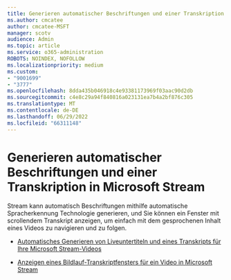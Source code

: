 ```yaml
---
title: Generieren automatischer Beschriftungen und einer Transkription in Microsoft Stream
ms.author: cmcatee
author: cmcatee-MSFT
manager: scotv
audience: Admin
ms.topic: article
ms.service: o365-administration
ROBOTS: NOINDEX, NOFOLLOW
ms.localizationpriority: medium
ms.custom:
- "9001699"
- "3777"
ms.openlocfilehash: 8dda435b046918c4e93381173969f03aac90d2db
ms.sourcegitcommit: c4e8c29a94f840816a023131ea7b4a2bf876c305
ms.translationtype: MT
ms.contentlocale: de-DE
ms.lasthandoff: 06/29/2022
ms.locfileid: "66311148"
---
```

# <a name="generate-automatic-captions-and-a-transcript-in-microsoft-stream"></a>Generieren automatischer Beschriftungen und einer Transkription in Microsoft Stream

Stream kann automatisch Beschriftungen mithilfe automatische Spracherkennung Technologie generieren, und Sie können ein Fenster mit scrollendem Transkript anzeigen, um einfach mit dem gesprochenen Inhalt eines Videos zu navigieren und zu folgen.

- [Automatisches Generieren von Liveuntertiteln und eines Transkripts für Ihre Microsoft Stream-Videos](https://docs.microsoft.com/stream/portal-autogenerate-captions)

- [Anzeigen eines Bildlauf-Transkriptfensters für ein Video in Microsoft Stream](https://docs.microsoft.com/stream/portal-configure-transcript-mode)

